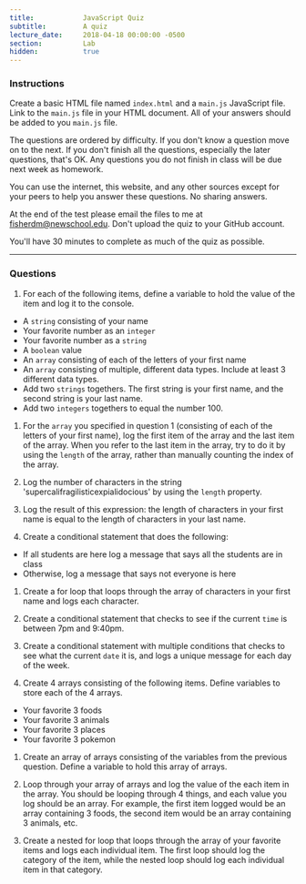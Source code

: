 ```yaml
---
title:            JavaScript Quiz
subtitle:         A quiz
lecture_date:     2018-04-18 00:00:00 -0500
section:          Lab
hidden:           true
---
```


### Instructions

Create a basic HTML file named `index.html` and a `main.js` JavaScript file. Link to the
`main.js` file in your HTML document. All of your answers should be added
to you `main.js` file.

The questions are ordered by difficulty. If you don't know a question move on
to the next. If you don't finish all the questions, especially the later questions,
that's OK. Any questions you do not finish in class will be due next week as homework.

You can use the internet, this website, and any other sources except for your peers to
help you answer these questions. No sharing answers.

At the end of the test please email the files to me at [fisherdm@newschool.edu](mailto:fisherdm@newschool.edu).
Don't upload the quiz to your GitHub account.

You'll have 30 minutes to complete as much of the quiz as possible.

---

### Questions

1. For each of the following items, define a variable to hold the value of the item and log it to the console.
  * A `string` consisting of your name
  * Your favorite number as an `integer`
  * Your favorite number as a `string`
  * A `boolean` value
  * An `array` consisting of each of the letters of your first name
  * An `array` consisting of multiple, different data types. Include at least 3 different data types.
  * Add two `strings` togethers. The first string is your first name, and the second string is your last name.
  * Add two `integers` togethers to equal the number 100.

1. For the `array` you specified in question 1 (consisting of each of the letters of your first name), log the
first item of the array and the last item of the array. When you refer to the last item in the array, try to do it by
using the `length` of the array, rather than manually counting the index of the array.

1. Log the number of characters in the string 'supercalifragilisticexpialidocious' by using the `length` property.

1. Log the result of this expression: the length of characters in your first name is equal to the length of characters in your last name.

1. Create a conditional statement that does the following:
  * If all students are here log a message that says all the students are in class
  * Otherwise, log a message that says not everyone is here

1. Create a for loop that loops through the array of characters in your first name and logs each character.

1. Create a conditional statement that checks to see if the current `time` is between 7pm and 9:40pm.

1. Create a conditional statement with multiple conditions that checks to see what the current `date` it is, and
logs a unique message for each day of the week.

1. Create 4 arrays consisting of the following items. Define variables to store each of the 4 arrays.
  * Your favorite 3 foods
  * Your favorite 3 animals
  * Your favorite 3 places
  * Your favorite 3 pokemon

1. Create an array of arrays consisting of the variables from the previous question. Define a variable to hold this array of arrays.

1. Loop through your array of arrays and log the value of the each item in the array. You should be looping through 4 things, and each value you
log should be an array. For example, the first item logged would be an array containing 3 foods, the second item would be an array containing
3 animals, etc.

1. Create a nested for loop that loops through the array of your favorite items and logs each individual item. The first
loop should log the category of the item, while the nested loop should log each individual item in that category.
